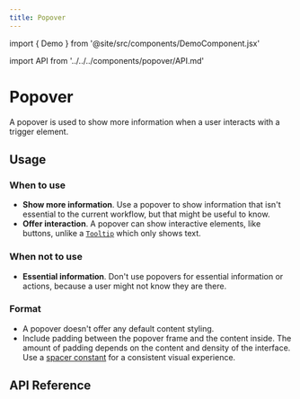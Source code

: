 ```yaml
---
title: Popover
---
```


import { Demo } from '@site/src/components/DemoComponent.jsx'

import API from '../../../components/popover/API.md'

# Popover

A popover is used to show more information when a user interacts with a trigger element.

<Demo
    path="popover--default"
    height="400px"
/>

## Usage

### When to use

-   **Show more information**. Use a popover to show information that isn't essential to the current workflow, but that might be useful to know.
-   **Offer interaction**. A popover can show interactive elements, like buttons, unlike a [`Tooltip`](tooltip.md) which only shows text.

### When not to use

-   **Essential information**. Don't use popovers for essential information or actions, because a user might not know they are there.

### Format

-   A popover doesn't offer any default content styling.
-   Include padding between the popover frame and the content inside. The amount of padding depends on the content and density of the interface. Use a [spacer constant](../utilities/constants.md) for a consistent visual experience.

## API Reference

<API />
